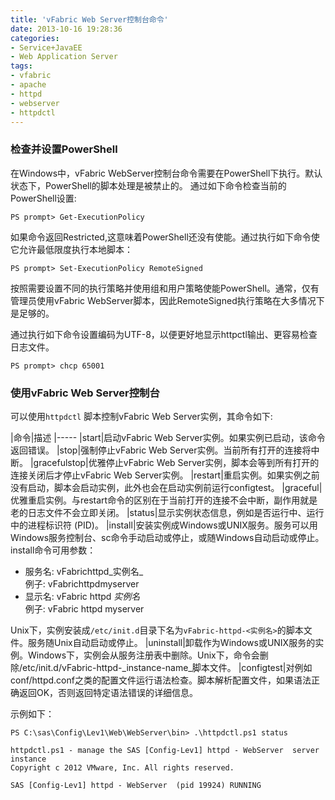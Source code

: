 ```yaml
---
title: 'vFabric Web Server控制台命令'
date: 2013-10-16 19:28:36
categories: 
- Service+JavaEE
- Web Application Server
tags: 
- vfabric
- apache
- httpd
- webserver
- httpdctl
---
```

### 检查并设置PowerShell

在Windows中，vFabric WebServer控制台命令需要在PowerShell下执行。默认状态下，PowerShell的脚本处理是被禁止的。
通过如下命令检查当前的PowerShell设置:
```
PS prompt> Get-ExecutionPolicy
```

如果命令返回Restricted,这意味着PowerShell还没有使能。通过执行如下命令使它允许最低限度执行本地脚本：
```
PS prompt> Set-ExecutionPolicy RemoteSigned
```

按照需要设置不同的执行策略并使用组和用户策略使能PowerShell。通常，仅有管理员使用vFabric WebServer脚本，因此RemoteSigned执行策略在大多情况下是足够的。

通过执行如下命令设置编码为UTF-8，以便更好地显示httpctl输出、更容易检查日志文件。
```
PS prompt> chcp 65001
```


### 使用vFabric Web Server控制台

可以使用`httpdctl` 脚本控制vFabric Web Server实例，其命令如下:

|命令|描述
|-----
|start|启动vFabric Web Server实例。如果实例已启动，该命令返回错误。
|stop|强制停止vFabric Web Server实例。当前所有打开的连接将中断。
|gracefulstop|优雅停止vFabric Web Server实例，脚本会等到所有打开的连接关闭后才停止vFabric Web Server实例。
|restart|重启实例。如果实例之前没有启动，脚本会启动实例，此外也会在启动实例前运行configtest。
|graceful|优雅重启实例。与restart命令的区别在于当前打开的连接不会中断，副作用就是老的日志文件不会立即关闭。
|status|显示实例状态信息，例如是否运行中、运行中的进程标识符 (PID)。
|install|安装实例成Windows或UNIX服务。服务可以用Windows服务控制台、sc命令手动启动或停止，或随Windows自动启动或停止。<br>install命令可用参数：<br><ul><li>服务名: vFabrichttpd_实例名_ <br>例子: vFabrichttpdmyserver</li><li>显示名: vFabric httpd _实例名_<br>例子: vFabric httpd myserver</li></ul>Unix下，实例安装成`/etc/init.d`目录下名为`vFabric-httpd-<实例名>`的脚本文件。服务随Unix自动启动或停止。
|uninstall|卸载作为Windows或UNIX服务的实例。Windows下，实例会从服务注册表中删除。Unix下，命令会删除/etc/init.d/vFabric-httpd-_instance-name_脚本文件。
|configtest|对例如conf/httpd.conf之类的配置文件运行语法检查。脚本解析配置文件，如果语法正确返回OK，否则返回特定语法错误的详细信息。

示例如下：
```
PS C:\sas\Config\Lev1\Web\WebServer\bin> .\httpdctl.ps1 status

httpdctl.ps1 - manage the SAS [Config-Lev1] httpd - WebServer  server instance
Copyright c 2012 VMware, Inc. All rights reserved.

SAS [Config-Lev1] httpd - WebServer  (pid 19924) RUNNING
```